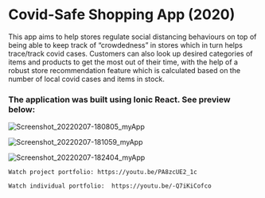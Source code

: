 # Covid-Safe Shopping App (2020)
This app aims to help stores regulate social distancing behaviours on top of being able to keep track of “crowdedness” in stores which in turn helps trace/track covid cases. Customers can also look up desired categories of items and products to get the most out of their time, with the help of a robust store recommendation feature which is calculated based on the number of local covid cases and items in stock.  

### The application was built using Ionic React. See preview below:

![Screenshot_20220207-180805_myApp](https://user-images.githubusercontent.com/50122869/152749595-8e211ec1-5598-4768-8bc2-474b53790dd2.jpg)

![Screenshot_20220207-181059_myApp](https://user-images.githubusercontent.com/50122869/152749608-9a515253-cbe3-48d4-95c0-901735591d3d.jpg)

![Screenshot_20220207-182404_myApp](https://user-images.githubusercontent.com/50122869/152752048-05c9fcca-8540-4d06-9de4-9b08ac2062bd.jpg)


`Watch project portfolio: https://youtu.be/PA8zcUE2_1c`

`Watch individual portfolio:  https://youtu.be/-Q7iKiCofco`
